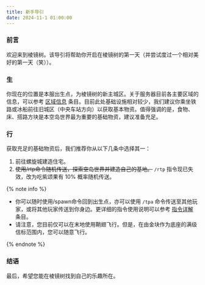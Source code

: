 ```yaml
---
title: 新手导引
date: 2024-11-1 01:00:00
---
```


### 前言

欢迎来到棱镜树。该导引将帮助你开启在棱镜树的第一天（并尝试度过一个相对美好的第一天（笑））。

### 生

你现在的位置是本服出生点，为棱镜树的新主城区。关于服务器目前各主要区域的信息，可以参考 [区域信息](/docs/introduction/areas.html) 条目。目前此处基础设施相对较少，我们建议你乘坐铁路或冰船前往旧城区（中央车站方向）以获取基本物资。值得强调的是，食物、床、搭路方块是本空岛世界最为重要的基础物资，建议准备充足。

### 行

获取充足的基础物资后，我们推荐你从以下几条中选择其一：

1. 前往螺旋城建造住宅。
2. ~~使用/rtp命令随机传送，探索空岛世界并建造自己的基地。~~ `/rtp` 指令现已失效，改为吃紫颂果有 10% 概率随机传送。

{% note info %}

- 你可以随时使用/spawn命令回到出生点，亦可以使用 `/tpa` 命令传送至其他玩家，或将其他玩家传送到你身边。更详细的指令使用说明可以参考 [指令详解](/docs/introduction/commands.html) 条目。
- 请注意，您目前仅可以在末地使用鞘翅飞行。但是，在由金块作为底座的满级信标范围内，您可以随意飞行。

{% endnote %}

### 结语

最后，希望您能在棱镜树找到自己的乐趣所在。

